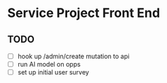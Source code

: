 # Service Project Front End

## TODO

- [ ] hook up /admin/create mutation to api
- [ ] run AI model on opps
- [ ] set up initial user survey
